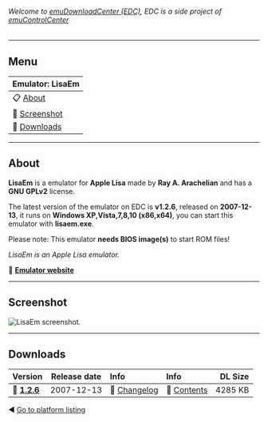 ###### Welcome to [emuDownloadCenter (EDC)](https://github.com/PhoenixInteractiveNL/emuDownloadCenter/wiki/), EDC is a side project of [emuControlCenter](https://github.com/PhoenixInteractiveNL/emuControlCenter/wiki/)
***
## Menu
| **Emulator: LisaEm** |
|:---------|
| :clipboard: [About](#about) |
| :sunrise: [Screenshot](#screenshot) |
| :floppy_disk: [Downloads](#downloads) |
***
## About
**LisaEm** is a emulator for **Apple Lisa** made by **Ray A. Arachelian** and has a **GNU GPLv2** license.

The latest version of the emulator on EDC is **v1.2.6**, released on **2007-12-13**, it runs on **Windows XP,Vista,7,8,10 (x86,x64)**, you can start this emulator with **lisaem.exe**.

Please note: This emulator **needs BIOS image(s)** to start ROM files!

_LisaEm is an Apple Lisa emulator._

:link: [**Emulator website**](http://lisaem.sunder.net/)
***
## Screenshot
![](https://raw.githubusercontent.com/PhoenixInteractiveNL/emuDownloadCenter/master/hooks/lisaem/screen.jpg "LisaEm screenshot.")
***
## Downloads
| Version  | Release date  | Info       | Info       | DL Size    |
|:---------|:-------------:|:-----------|:-----------|-----------:|
| :floppy_disk: [**1.2.6**](https://github.com/PhoenixInteractiveNL/edc-repo0004/raw/master/lisaem/1.2.6.7z) | 2007-12-13 | :page_facing_up: [Changelog](https://github.com/PhoenixInteractiveNL/edc-repo0004/blob/master/lisaem/1.2.6_changelog.txt) | :mag_right: [Contents](https://github.com/PhoenixInteractiveNL/edc-repo0004/blob/master/lisaem/1.2.6_contents.txt) | 4285 KB |

:arrow_backward: [Go to platform listing](https://github.com/PhoenixInteractiveNL/emuDownloadCenter/wiki/EDC-Platform-List)
